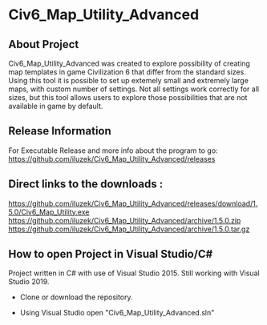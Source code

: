 # Civ6_Map_Utility_Advanced

## About Project
Civ6_Map_Utility_Advanced was created to explore possibility of creating map templates in game Civilization 6 that differ from the standard sizes. Using this tool it is possible to set up extemely small and extremely large maps, with custom number of settings. Not all settings work correctly for all sizes, but this tool allows users to explore those possibilities that are not available in game by default.

## Release Information
For Executable Release and more info about the program to go:
https://github.com/iluzek/Civ6_Map_Utility_Advanced/releases

## Direct links to the downloads :
https://github.com/iluzek/Civ6_Map_Utility_Advanced/releases/download/1.5.0/Civ6_Map_Utility.exe
https://github.com/iluzek/Civ6_Map_Utility_Advanced/archive/1.5.0.zip
https://github.com/iluzek/Civ6_Map_Utility_Advanced/archive/1.5.0.tar.gz


## How to open Project in Visual Studio/C#
Project written in C# with use of Visual Studio 2015. Still working with Visual Studio 2019.

- Clone or download the repository.

- Using Visual Studio open "Civ6_Map_Utility_Advanced.sln"

